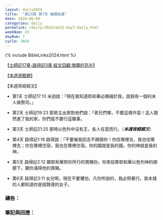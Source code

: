 ```yaml
---
layout: daily2024
title:  "第23週 第7天 補漏拾遺"
date: 2024-06-09
categories: daily
permalink: /daily/2024/wk23-day7-daily.html
weekNum: 23
dayNum: 7
cycle: 2024
---
```


{% include BibleLinks2024.html %}

【<a href="https://youtu.be/zoseV1L0hc4" target="_blank">士師記17章-路得記3章 經文回顧:救贖的亮光</a>】

【<a href="https://forms.office.com/r/v70Lc30Daw" target="_blank">本週測驗題</a>】

【本週背經經文】
+ 第1天 士師記17:13 米迦說：「現在我知道耶和華必賜福於我，因我有一個利未人做祭司。」

+ 第2天 士師記19:23 那房主出來對他們說：「弟兄們哪，不要這樣作惡！這人既然進了我的家，你們就不要行這醜事。

+ 第3天 士師記21:25 那時以色列中沒有王，各人任意而行。（_**本週背經經文**_）

+ 第4天 路得記1:16 路得說：「不要催我回去不跟隨你！你往哪裡去，我也往哪裡去；你在哪裡住宿，我也在哪裡住宿。你的國就是我的國，你的神就是我的神。

+ 第5天 路得記2:12 願耶和華照你所行的賞賜你。你來投靠耶和華以色列神的翅膀下，願你滿得他的賞賜。

+ 第6天 路得記3:11 女兒啊，現在不要懼怕，凡你所說的，我必照著行。我本城的人都知道你是個賢德的女子。

### 禱告：

### 筆記與回應：